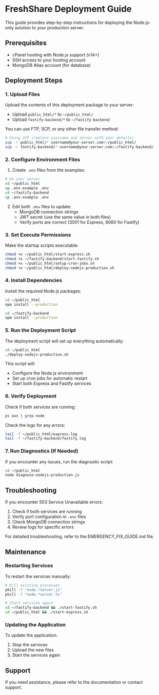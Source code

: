 # FreshShare Deployment Guide

This guide provides step-by-step instructions for deploying the Node.js-only solution to your production server.

## Prerequisites

- cPanel hosting with Node.js support (v14+)
- SSH access to your hosting account
- MongoDB Atlas account (for database)

## Deployment Steps

### 1. Upload Files

Upload the contents of this deployment package to your server:

- Upload `public_html/*` to `~/public_html/`
- Upload `fastify-backend/*` to `~/fastify-backend/`

You can use FTP, SCP, or any other file transfer method:

```bash
# Using SCP (replace username and server with your details)
scp -r public_html/* username@your-server.com:~/public_html/
scp -r fastify-backend/* username@your-server.com:~/fastify-backend/
```

### 2. Configure Environment Files

1. Create `.env` files from the examples:

```bash
# On your server
cd ~/public_html
cp .env.example .env
cd ~/fastify-backend
cp .env.example .env
```

2. Edit both `.env` files to update:
   - MongoDB connection strings
   - JWT secret (use the same value in both files)
   - Verify ports are correct (3001 for Express, 8080 for Fastify)

### 3. Set Execute Permissions

Make the startup scripts executable:

```bash
chmod +x ~/public_html/start-express.sh
chmod +x ~/fastify-backend/start-fastify.sh
chmod +x ~/public_html/setup-cron-jobs.sh
chmod +x ~/public_html/deploy-nodejs-production.sh
```

### 4. Install Dependencies

Install the required Node.js packages:

```bash
cd ~/public_html
npm install --production

cd ~/fastify-backend
npm install --production
```

### 5. Run the Deployment Script

The deployment script will set up everything automatically:

```bash
cd ~/public_html
./deploy-nodejs-production.sh
```

This script will:
- Configure the Node.js environment
- Set up cron jobs for automatic restart
- Start both Express and Fastify services

### 6. Verify Deployment

Check if both services are running:

```bash
ps aux | grep node
```

Check the logs for any errors:

```bash
tail -f ~/public_html/express.log
tail -f ~/fastify-backend/fastify.log
```

### 7. Run Diagnostics (If Needed)

If you encounter any issues, run the diagnostic script:

```bash
cd ~/public_html
node diagnose-nodejs-production.js
```

## Troubleshooting

If you encounter 503 Service Unavailable errors:

1. Check if both services are running
2. Verify port configuration in `.env` files
3. Check MongoDB connection strings
4. Review logs for specific errors

For detailed troubleshooting, refer to the EMERGENCY_FIX_GUIDE.md file.

## Maintenance

### Restarting Services

To restart the services manually:

```bash
# Kill existing processes
pkill -f "node.*server.js"
pkill -f "node.*server.ts"

# Start services again
cd ~/fastify-backend && ./start-fastify.sh
cd ~/public_html && ./start-express.sh
```

### Updating the Application

To update the application:

1. Stop the services
2. Upload the new files
3. Start the services again

## Support

If you need assistance, please refer to the documentation or contact support.
